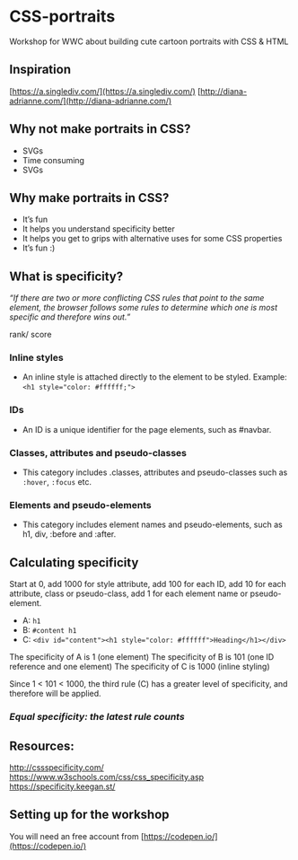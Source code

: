 # CSS-portraits
Workshop for WWC about building cute cartoon portraits with CSS &amp; HTML

## Inspiration

[https://a.singlediv.com/](https://a.singlediv.com/)
[http://diana-adrianne.com/](http://diana-adrianne.com/)



## Why not make portraits in CSS?

* SVGs
* Time consuming
* SVGs

## Why make portraits in CSS?

* It’s fun
* It helps you understand specificity better
* It helps you get to grips with alternative uses for some CSS properties
* It’s fun :)

## What is specificity?

*“If there are two or more conflicting CSS rules that point to the same element, the browser follows some rules to determine which one is most specific and therefore wins out.”*

rank/ score

### Inline styles 
- An inline style is attached directly to the element to be styled. Example: `<h1 style="color: #ffffff;">`
### IDs 
- An ID is a unique identifier for the page elements, such as #navbar.
### Classes, attributes and pseudo-classes 
- This category includes .classes, attributes and pseudo-classes such as `:hover`, `:focus` etc.
### Elements and pseudo-elements 
- This category includes element names and pseudo-elements, such as h1, div, :before and :after.
  

## Calculating specificity

Start at 0, add 1000 for style attribute, add 100 for each ID, add 10 for each attribute, class or pseudo-class, add 1 for each element name or pseudo-element.

* A: `h1`
* B: `#content h1`
* C: `<div id="content"><h1 style="color: #ffffff">Heading</h1></div>`

The specificity of A is 1 (one element)
The specificity of B is 101 (one ID reference and one element)
The specificity of C is 1000 (inline styling)

Since 1 < 101 < 1000, the third rule (C) has a greater level of specificity, and therefore will be applied.

### *Equal specificity: the latest rule counts*


## Resources:
http://cssspecificity.com/
https://www.w3schools.com/css/css_specificity.asp
https://specificity.keegan.st/


## Setting up for the workshop
You will need an free account from [https://codepen.io/](https://codepen.io/)
